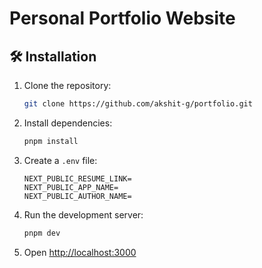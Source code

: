 # Personal Portfolio Website

## 🛠️ Installation

1. Clone the repository:
    ```bash
    git clone https://github.com/akshit-g/portfolio.git
    ```

2. Install dependencies:
    ```bash
    pnpm install
    ```

3. Create a `.env` file:
    ```env
    NEXT_PUBLIC_RESUME_LINK=
    NEXT_PUBLIC_APP_NAME=
    NEXT_PUBLIC_AUTHOR_NAME=
    ```

4. Run the development server:
    ```bash
    pnpm dev
    ```

5. Open [http://localhost:3000](http://localhost:3000)